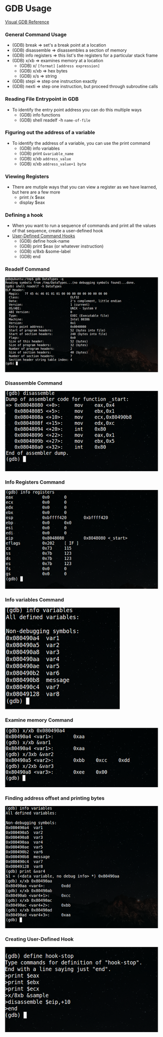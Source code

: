 # GDB Usage

[Visual GDB Reference](http://visualgdb.com/gdbreference/commands/x)

### General Command Usage
* (GDB) break <value> => set's a break point at a location
* (GDB) disassemble => disassembles a section of memory
* (GDB) info registers => this list's the registers for a particular stack frame
* (GDB) x/xb => examines memory at a location
    * (GDB) x/ `[format]` `[address expression]`
    * (GDB) x/xb => hex bytes
    * (GDB) x/s => string
* (GDB) stepi => step one instruction exactly
* (GDB) nexti => step one instruction, but proceed through subroutine calls

### Reading File Entrypoint in GDB
* To identify the entry point address you can do this multiple ways
    * (GDB) info functions
    * (GDB) shell readelf -h `name-of-file`

### Figuring out the address of a variable
* To identify the address of a variable, you can use the print command
    * (GDB) info variables
    * (GDB) print `&variable_name`
    * (GDB) x/xb `address_value`
    * (GDB) x/xb `address_value+1 byte`

### Viewing Registers
* There are mutiple ways that you can view a register as we have learned, but here are a few more
    * print /x $eax
    * display $eax

### Defining a hook
* When you want to run a sequence of commands and print all the values of that sequence, create a user-defined hook
* [User-Defined Command Hooks](https://ftp.gnu.org/old-gnu/Manuals/gdb/html_node/gdb_189.html)
    * (GDB) define hook-name
    * (GDB) print $eax (or whatever instruction)
    * (GDB) x/8xb &some-label
    * (GDB) end 

### Readelf Command
<kbd><img src="https://github.com/billburn/assembly/blob/master/GDB%20Usage/Screen-Captures/readelf-01.png" /></kbd>

### Disassemble Command
<kbd><img src="https://github.com/billburn/assembly/blob/master/GDB%20Usage/Screen-Captures/disassemble-01.png" /></kbd>

### Info Registers Command
<kbd><img src="https://github.com/billburn/assembly/blob/master/GDB%20Usage/Screen-Captures/info-registers-01.png" /></kbd>

### Info variables Command
<kbd><img src="https://github.com/billburn/assembly/blob/master/GDB%20Usage/Screen-Captures/info-variables-01.png" /></kbd>

### Examine memory Command
<kbd><img src="https://github.com/billburn/assembly/blob/master/GDB%20Usage/Screen-Captures/examine-01.png" /></kbd>

### Finding address offset and printing bytes
<kbd><img src="https://github.com/billburn/assembly/blob/master/GDB%20Usage/Screen-Captures/examine-02.png" /></kbd>

### Creating User-Defined Hook
<kbd><img src="https://github.com/billburn/assembly/blob/master/GDB%20Usage/Screen-Captures/define-hook-01.png" /></kbd>
